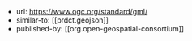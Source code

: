 
- url: https://www.ogc.org/standard/gml/
- similar-to: [[prdct.geojson]]
- published-by: [[org.open-geospatial-consortium]]